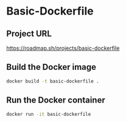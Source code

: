 # Basic-Dockerfile

## Project URL
https://roadmap.sh/projects/basic-dockerfile

## Build the Docker image
```bash
docker build -t basic-dockerfile .
```
## Run the Docker container
```bash
docker run -it basic-dockerfile
```
